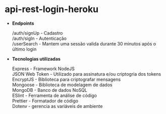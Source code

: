 # api-rest-login-heroku

* <strong>Endpoints </strong>

  /auth/signUp - Cadastro </br>
  /auth/sigIn - Autenticação </br>
  /userSearch - Mantem uma sessão valida durante 30 minutos após o último login</br>

* <strong>Tecnologias utilizadas</br></strong>
  
  Express - Framework NodeJS</br>
  JSON Web Token - Utilizado para assinatura e/ou criptogria dos tokens</br>
  EncryptJS - Biblioteca para criptografar mensagens</br>
  Mongoose - Biblioteca de modelagem de dados</br>
  MongoDB - Banco de dados NoSQL</br>
  ESlint - Ferramenta de análise de código</br>
  Prettier - Formatador de código</br>
  Dotenv - gerencia as variáveis de ambiente</br>
